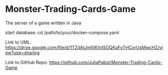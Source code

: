 # Monster-Trading-Cards-Game
The server of a game written in Java 

start database: cd /path/to/your/docker-compose.yaml

Link to UML: https://drive.google.com/file/d/1TZdAIJmI061nISOQKaFvTHCorUsMwcHZ/view?usp=sharing

Link to GitHub Repo: https://github.com/JuliaPabst/Monster-Trading-Cards-Game